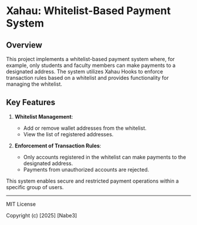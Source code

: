 # Xahau: Whitelist-Based Payment System

## Overview
This project implements a whitelist-based payment system where, for example, only students and faculty members can make payments to a designated address. The system utilizes Xahau Hooks to enforce transaction rules based on a whitelist and provides functionality for managing the whitelist.

## Key Features
1. **Whitelist Management**:
   - Add or remove wallet addresses from the whitelist. 
   - View the list of registered addresses.

2. **Enforcement of Transaction Rules**:
   - Only accounts registered in the whitelist can make payments to the designated address.
   - Payments from unauthorized accounts are rejected.

This system enables secure and restricted payment operations within a specific group of users.

---

MIT License

Copyright (c) [2025] [Nabe3]